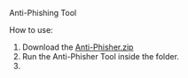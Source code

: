 Anti-Phishing Tool

How to use:

1. Download the [Anti-Phisher.zip](/EwyBoy/Anti-Phishing-Tool/archive/master.zip)
2. Run the Anti-Phisher Tool inside the folder.
3. 
